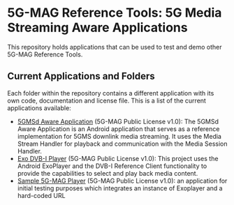 # 5G-MAG Reference Tools: 5G Media Streaming Aware Applications

This repository holds applications that can be used to test and demo other 5G-MAG Reference Tools.

## Current Applications and Folders

Each folder within the repository contains a different application with its own code, documentation and license file.
This is a list of the current applications available:
* [5GMSd Aware Application](https://github.com/5G-MAG/rt-5gms-application/tree/development/fivegmag_5GMSdAwareApplication) (5G-MAG Public License v1.0): The 5GMSd Aware Application is an Android application that serves as a reference implementation for 5GMS downlink media streaming. It uses the Media Stream Handler for playback and communication with the Media Session Handler.
* [Exo DVB-I Player](https://github.com/5G-MAG/rt-5gms-application/tree/development/fivegmag_ExoDvbi_player) (5G-MAG Public License v1.0): This project uses the Android ExoPlayer and the DVB-I Reference Client functionality to provide the capabilities to select and play back media content.
* [Sample 5G-MAG Player](https://github.com/5G-MAG/rt-5gms-application/tree/main/fivegmag_sampleplayer) (5G-MAG Public License v1.0): an application for initial testing purposes which integrates an instance of Exoplayer and a hard-coded URL
